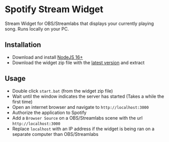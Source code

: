 
# Spotify Stream Widget

Stream Widget for OBS/Streamlabs that displays your currently playing song. Runs locally on your PC.


## Installation

- Download and install [NodeJS 16+](https://nodejs.org/es/download/)
- Download the widget zip file with the [latest version](https://github.com/jorgev259/spotify-stream/archive/refs/heads/main.zip) and extract


## Usage

- Double click `start.bat` (from the widget zip file)
- Wait until the window indicates the server has started (Takes a while the first time)
- Open an internet browser and navigate to `http://localhost:3000`
- Authorize the application to Spotify
- Add a `Browser Source` on a OBS/Streamlabs scene with the url `http://localhost:3000`
- Replace `localhost` with an IP address if the widget is being ran on a separate computer than OBS/Streamlabs